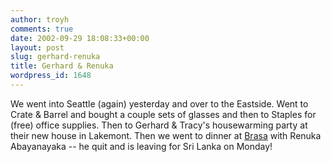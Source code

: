 ```yaml
---
author: troyh
comments: true
date: 2002-09-29 18:08:33+00:00
layout: post
slug: gerhard-renuka
title: Gerhard & Renuka
wordpress_id: 1648
---
```


We went into Seattle (again) yesterday and over to the Eastside. Went to Crate & Barrel and bought a couple sets of glasses and then to Staples for (free) office supplies. Then to Gerhard & Tracy's housewarming party at their new house in Lakemont. Then we went to dinner at [Brasa](http://www.brasa.com/) with Renuka Abayanayaka -- he quit  and is leaving for Sri Lanka on Monday!
